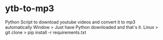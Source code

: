 # ytb-to-mp3
Python Script to download youtube videos and convert it to mp3 automatically
Window > Just have Python downloaded and that's it.
Linux > git clone > pip install -r requirements.txt

